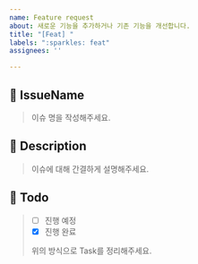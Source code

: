 ```yaml
---
name: Feature request
about: 새로운 기능을 추가하거나 기존 기능을 개선합니다.
title: "[Feat] "
labels: ":sparkles: feat"
assignees: ''

---
```


## 🍒 IssueName

> 이슈 명을 작성해주세요.

## 📝 Description

> 이슈에 대해 간결하게 설명해주세요.

## 🌱 Todo

> - [ ] 진행 예정
> - [x] 진행 완료
>
> 위의 방식으로 Task를 정리해주세요.
